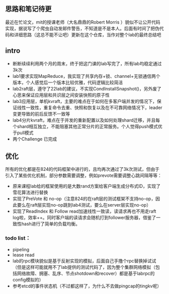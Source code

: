 ## 思路和笔记待更
  
  最近在忙论文，mit的授课老师（大名鼎鼎的Robert Morris ）貌似不让公开代码实现，据说写了个爬虫自动发邮件警告，不知道是不是本人。后面有时间了把伪代码和详细思路（这总不能不让吧）更新在这个仓库，当作对整个lab的最终总结吧

## intro
- 断断续续利用两个月的周末，终于把这门课的lab写完了，所有lab均稳定通过3k次
- lab1要求实现MapReduce，我实现了共享内存+锁、channel+无锁通信两个版本，个人感觉后一个版本比较优雅，代码逻辑比较简洁
- lab2raft层，遵守了22lab的建议，不实现CondInstallSnapshot()，另外废了心思来保证应用层和共识层之间安装快照的原子性
- lab3应用层，单机kvraft，主要的难点在于如何在多客户端并发的情况下，保证线性一致性，重复命令去重、快照和恢复以及在不可靠网络情况下，leader变更导致的前后反馈不一致等
- lab4分片kvraft，难点在于并发的重新配置以及如何处理shard迁移，并且每个shard相互独立，不能阻塞其他正常分片的正常服务。个人觉得push模式优于pull模式
- 两个Challenge 已完成

## 优化
所有的优化都是在824的代码框架中进行的，且均再次通过了3k次测试，但由于引入了某些优化机制，部分参数需要调整，例如prevote需要调整心跳间隔等等：
- 原来课程lab给的框架使用的是大数rand方案给客户端生成分布式ID，实现了雪花算法进行替换
- 实现了PreVote 和 no-op（注意824的在raft层的测试框架不支持no-op，因此要么在raft层实现no-op跳到lab4测试，要么在server层实现no-op）
- 实现了ReadIndex 和 Follow read加速线性一致读，读请求再也不用走raft log啦，效率++。同时客户端的读请求会随机打到follower服务器，借鉴了一致性hash进行了简单的负载均衡。
### todo list：
- pipeling
- lease read
- lab的rpc模块貌似是基于反射实现的模拟，后面自己手撸个rpc替换掉试试（但是这样可能就用不了lab提供的测试代码了，因为整个集群网络模拟（包括网络故障、拥塞、乱序、节点shotdown和recover）都是基于labrpc的config模拟的）
- 参考etcd的事件状态机（不过都这样了，为什么不去做pingcap的tingkv呢）



